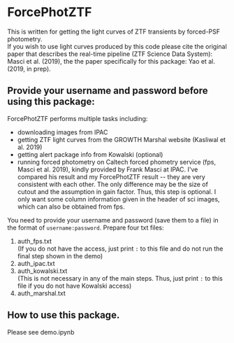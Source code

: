# ForcePhotZTF
This is written for getting the light curves of ZTF transients by forced-PSF photometry. </br>
If you wish to use light curves produced by this code please cite the original paper that describes the real-time pipeline (ZTF Science Data System): Masci et al. (2019), the the paper specifically for this package: Yao et al. (2019, in prep).

## Provide your username and password before using this package:
ForcePhotZTF performs multiple tasks including:
- downloading images from IPAC
- getting ZTF light curves from the GROWTH Marshal website (Kasliwal et al. 2019)
- getting alert package info from Kowalski (optional)
- running forced photometry on Caltech forced phometry service (fps, Masci et al. 2019), kindly provided by Frank Masci at IPAC. I've compared his result and my ForcePhotZTF result -- they are very consistent with each other. The only difference may be the size of cutout and the assumption in gain factor. Thus, this step is optional. I only want some column information given in the header of sci images, which can also be obtained from fps. 

You need to provide your username and password (save them to a file) in the format of `username:password`. Prepare four txt files:
1. auth_fps.txt <br>
(If you do not have the access, just print `:` to this file and do not run the final step shown in the demo)
2. auth_ipac.txt
3. auth_kowalski.txt <br>
(This is not necessary in any of the main steps. Thus, just print `:` to this file if you do not have Kowalski access)
4. auth_marshal.txt 

## How to use this package.
Please see demo.ipynb
